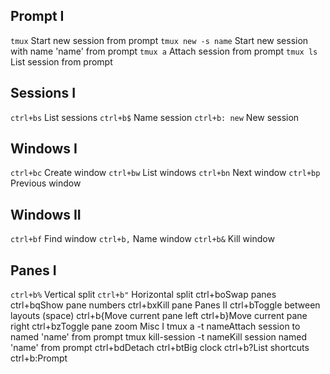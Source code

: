 ## Prompt I
`tmux` Start new session from prompt
`tmux new -s name` Start new session with name 'name' from prompt
`tmux a` Attach session from prompt
`tmux ls` List session from prompt

## Sessions I
`ctrl+bs` List sessions
`ctrl+b$` Name session
`ctrl+b: new` New session

## Windows I
`ctrl+bc` Create window
`ctrl+bw` List windows
`ctrl+bn` Next window
`ctrl+bp` Previous window
## Windows II
`ctrl+bf` Find window
`ctrl+b,` Name window
`ctrl+b&` Kill window
## Panes I
`ctrl+b%` Vertical split
`ctrl+b"` Horizontal split
ctrl+boSwap panes
ctrl+bqShow pane numbers
ctrl+bxKill pane
Panes II
ctrl+bToggle between layouts (space)
ctrl+b{Move current pane left
ctrl+b}Move current pane right
ctrl+bzToggle pane zoom
Misc I
tmux a -t nameAttach session to named 'name' from prompt
tmux kill-session -t nameKill session named 'name' from prompt
ctrl+bdDetach
ctrl+btBig clock
ctrl+b?List shortcuts
ctrl+b:Prompt
